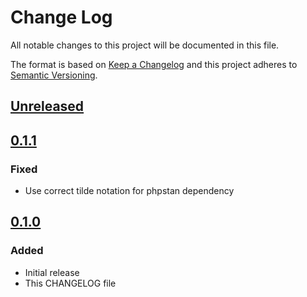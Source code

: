 # Change Log
All notable changes to this project will be documented in this file.

The format is based on [Keep a Changelog](http://keepachangelog.com/)
and this project adheres to [Semantic Versioning](http://semver.org/).

## [Unreleased]

## [0.1.1]
### Fixed
- Use correct tilde notation for phpstan dependency

## [0.1.0]
### Added
- Initial release
- This CHANGELOG file

[Unreleased]: https://github.com/MichaelGooden/phpstan-zend-mvc/compare/0.1.1...HEAD
[0.1.1]: https://github.com/MichaelGooden/phpstan-zend-mvc/compare/0.1.0...0.1.1
[0.1.0]: https://github.com/MichaelGooden/phpstan-zend-mvc/compare/44c99ec12a36ba314fd6bced8aea79c363db994b...0.1.0
